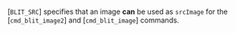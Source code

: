 [`BLIT_SRC`] specifies that an image  **can**  be
used as `srcImage` for the
[`cmd_blit_image2`] and [`cmd_blit_image`] commands.